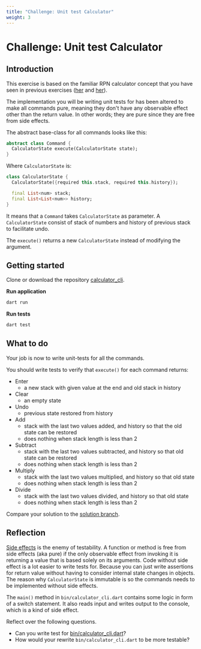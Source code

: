 ```yaml
---
title: "Challenge: Unit test Calculator"
weight: 3
---
```


# Challenge: Unit test Calculator

## Introduction

This exercise is based on the familiar RPN calculator concept that you have
seen in previous exercises
([her](../../flutter-basics/challenge-calculator/) and
[her](../../flutter-basics/challenge-calculator/)).

The implementation you will be writing unit tests for has been altered to make
all commands pure, meaning they don't have any observable effect other than the
return value.
In other words; they are pure since they are free from side effects.

The abstract base-class for all commands looks like this:

```dart
abstract class Command {
  CalculatorState execute(CalculatorState state);
}
```

Where `CalculatorState` is:

```dart
class CalculatorState {
  CalculatorState({required this.stack, required this.history});

  final List<num> stack;
  final List<List<num>> history;
}
```

It means that a `Command` takes `CalculatorState` as parameter.
A `CalculatorState` consist of stack of numbers and history of previous stack
to facilitate undo.

The `execute()` returns a new `CalculatorState` instead of modifying the
argument.

## Getting started

Clone or download the repository
[calculator_cli](https://github.com/fluttered-book/calculator_cli).

**Run application**

```sh
dart run
```

**Run tests**

```sh
dart test
```

## What to do

Your job is now to write unit-tests for all the commands.

You should write tests to verify that `execute()` for each command returns:

- Enter
  - a new stack with given value at the end and old stack in history
- Clear
  - an empty state
- Undo
  - previous state restored from history
- Add
  - stack with the last two values added, and history so that the old state can be restored
  - does nothing when stack length is less than 2
- Subtract
  - stack with the last two values subtracted, and history so that old state
    can be restored
  - does nothing when stack length is less than 2
- Multiply
  - stack with the last two values multiplied, and history so that old state
  - does nothing when stack length is less than 2
- Divide
  - stack with the last two values divided, and history so that old state
  - does nothing when stack length is less than 2

Compare your solution to the [solution
branch](https://github.com/fluttered-book/calculator_cli/tree/solution).

## Reflection

[Side effects](<https://en.wikipedia.org/wiki/Side_effect_(computer_science)>) is
the enemy of testability.
A function or method is free from side effects (aka pure) if the only
observable effect from invoking it is returning a value that is based solely on
its arguments.
Code without side effect is a lot easier to write tests for.
Because you can just write assertions for return value without having to
consider internal state changes in objects.
The reason why `CalculatorState` is immutable is so the commands needs to be
implemented without side effects.

The `main()` method in `bin/calculator_cli.dart` contains some logic in form of
a switch statement.
It also reads input and writes output to the console, which is a kind of side
effect.

Reflect over the following questions.

- Can you write test for [bin/calculator_cli.dart](https://github.com/fluttered-book/calculator_cli/blob/main/bin/calculator_cli.dart)?
- How would your rewrite `bin/calculator_cli.dart` to be more testable?
